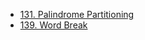 - [131. Palindrome Partitioning](https://leetcode.com/problems/palindrome-partitioning/description/?envType=problem-list-v2&envId=50v8wybv)
- [139. Word Break](https://leetcode.com/problems/word-break/description/?envType=problem-list-v2&envId=50v8wybv)
